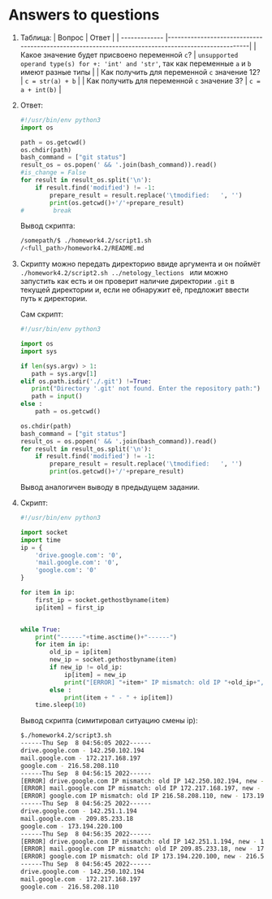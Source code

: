 # Answers to questions

1. Таблица:
   | Вопрос  | Ответ                                                                                             |
   | ------------- |---------------------------------------------------------------------------------------------------|
   | Какое значение будет присвоено переменной `c`?  | `unsupported operand type(s) for +: 'int' and 'str'`, так как переменные `a` и `b` имеют разные типы |
   | Как получить для переменной `c` значение 12?  | `c = str(a) + b` |
   | Как получить для переменной `c` значение 3?  | `c = a + int(b)` | 
2. Ответ:
   ```python
   #!/usr/bin/env python3
   import os

   path = os.getcwd()
   os.chdir(path)
   bash_command = ["git status"]
   result_os = os.popen(' && '.join(bash_command)).read()
   #is_change = False
   for result in result_os.split('\n'):
       if result.find('modified') != -1:
           prepare_result = result.replace('\tmodified:   ', '')
           print(os.getcwd()+'/'+prepare_result)
   #        break
   ```
   Вывод скрипта:
   ```bash
   /somepath/$ ./homework4.2/script1.sh
   /<full_path>/homework4.2/README.md
   ```
3. Скрипту можно передать директорию ввиде аргумента и он поймёт `./homework4.2/script2.sh ../netology_lections ` или можно запустить как есть и он проверит наличие директории `.git` в текущей директории и, если не обнаружит её, предложит ввести путь к директории.
   
   Сам скрипт:
   ```python
   #!/usr/bin/env python3

   import os
   import sys

   if len(sys.argv) > 1:
      path = sys.argv[1]
   elif os.path.isdir('./.git') !=True:
      print("Directory '.git' not found. Enter the repository path:")
      path = input()
   else :
       path = os.getcwd()

   os.chdir(path)
   bash_command = ["git status"]
   result_os = os.popen(' && '.join(bash_command)).read()
   for result in result_os.split('\n'):
       if result.find('modified') != -1:
           prepare_result = result.replace('\tmodified:   ', '')
           print(os.getcwd()+'/'+prepare_result)
   ```
   Вывод аналогичен выводу в предыдущем задании.
4. Скрипт:
   ```python
   #!/usr/bin/env python3

   import socket
   import time
   ip = {
       'drive.google.com': '0',
       'mail.google.com': '0',
       'google.com': '0'
   }
   
   for item in ip:
       first_ip = socket.gethostbyname(item)
       ip[item] = first_ip
   
   
   while True:
       print("------"+time.asctime()+"------")
       for item in ip:
           old_ip = ip[item]
           new_ip = socket.gethostbyname(item)
           if new_ip != old_ip:
               ip[item] = new_ip
               print("[ERROR] "+item+" IP mismatch: old IP "+old_ip+", new - "+new_ip)
           else :
               print(item + " - " + ip[item])
       time.sleep(10)
   ```
   Вывод скрипта (симитировал ситуацию смены ip):
   ```bash
   $./homework4.2/script3.sh
   ------Thu Sep  8 04:56:05 2022------
   drive.google.com - 142.250.102.194
   mail.google.com - 172.217.168.197
   google.com - 216.58.208.110
   ------Thu Sep  8 04:56:15 2022------
   [ERROR] drive.google.com IP mismatch: old IP 142.250.102.194, new - 142.251.1.194
   [ERROR] mail.google.com IP mismatch: old IP 172.217.168.197, new - 209.85.233.18
   [ERROR] google.com IP mismatch: old IP 216.58.208.110, new - 173.194.220.100
   ------Thu Sep  8 04:56:25 2022------
   drive.google.com - 142.251.1.194
   mail.google.com - 209.85.233.18
   google.com - 173.194.220.100
   ------Thu Sep  8 04:56:35 2022------
   [ERROR] drive.google.com IP mismatch: old IP 142.251.1.194, new - 142.250.102.194
   [ERROR] mail.google.com IP mismatch: old IP 209.85.233.18, new - 172.217.168.197
   [ERROR] google.com IP mismatch: old IP 173.194.220.100, new - 216.58.208.110
   ------Thu Sep  8 04:56:45 2022------
   drive.google.com - 142.250.102.194
   mail.google.com - 172.217.168.197
   google.com - 216.58.208.110
   ```